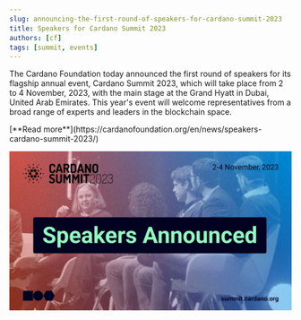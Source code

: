 ```yaml
---
slug: announcing-the-first-round-of-speakers-for-cardano-summit-2023
title: Speakers for Cardano Summit 2023
authors: [cf]
tags: [summit, events]
---
```


The Cardano Foundation today announced the first round of speakers for its flagship annual event, Cardano Summit 2023, which will take place from 2 to 4 November, 2023, with the main stage at the Grand Hyatt in Dubai, United Arab Emirates. This year's event will welcome representatives from a broad range of experts and leaders in the blockchain space. 

<div style={{ textAlign: 'right' }}>
[**Read more**](https://cardanofoundation.org/en/news/speakers-cardano-summit-2023/)
</div>

![Cardano Summit 2023 Speakers](./banner.jpeg)